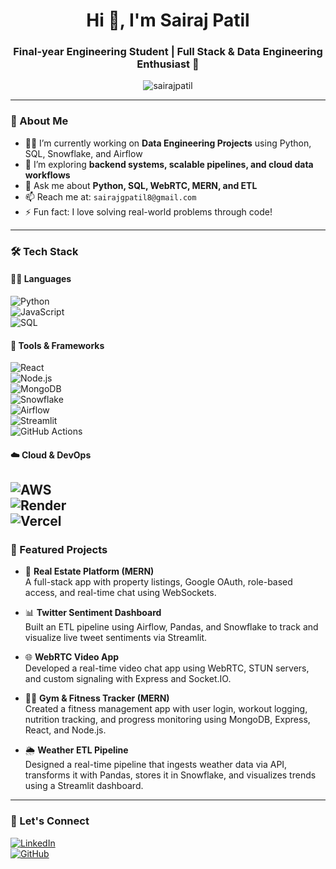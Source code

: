 <h1 align="center">Hi 👋, I'm Sairaj Patil</h1>
<h3 align="center">Final-year Engineering Student | Full Stack & Data Engineering Enthusiast 🚀</h3>

<p align="center">
  <img src="https://komarev.com/ghpvc/?username=sairajpatil&label=Profile%20views&color=0e75b6&style=flat" alt="sairajpatil" />
</p>

---

### 🚀 About Me

- 👨‍💻 I’m currently working on **Data Engineering Projects** using Python, SQL, Snowflake, and Airflow  
- 🌱 I’m exploring **backend systems, scalable pipelines, and cloud data workflows**  
- 💬 Ask me about **Python, SQL, WebRTC, MERN, and ETL**  
- 📫 Reach me at: `sairajgpatil8@gmail.com`  
- ⚡ Fun fact: I love solving real-world problems through code!

---

### 🛠️ Tech Stack

#### 👨‍💻 Languages  
![Python](https://img.shields.io/badge/-Python-3776AB?style=flat&logo=python&logoColor=white)  
![JavaScript](https://img.shields.io/badge/-JavaScript-F7DF1E?style=flat&logo=javascript&logoColor=black)  
![SQL](https://img.shields.io/badge/-SQL-4479A1?style=flat&logo=mysql&logoColor=white)

#### 🧰 Tools & Frameworks  
![React](https://img.shields.io/badge/-React-61DAFB?style=flat&logo=react&logoColor=black)  
![Node.js](https://img.shields.io/badge/-Node.js-339933?style=flat&logo=nodedotjs&logoColor=white)  
![MongoDB](https://img.shields.io/badge/-MongoDB-47A248?style=flat&logo=mongodb&logoColor=white)  
![Snowflake](https://img.shields.io/badge/-Snowflake-29B5E8?style=flat&logo=snowflake&logoColor=white)  
![Airflow](https://img.shields.io/badge/-Apache%20Airflow-017CEE?style=flat&logo=apache-airflow&logoColor=white)  
![Streamlit](https://img.shields.io/badge/-Streamlit-FF4B4B?style=flat&logo=streamlit&logoColor=white)  
![GitHub Actions](https://img.shields.io/badge/-GitHub%20Actions-2088FF?style=flat&logo=github-actions&logoColor=white)

#### ☁️ Cloud & DevOps  
![AWS](https://img.shields.io/badge/-AWS-232F3E?style=flat&logo=amazon-aws&logoColor=white)  
![Render](https://img.shields.io/badge/-Render-46E3B7?style=flat&logo=render&logoColor=black)  
![Vercel](https://img.shields.io/badge/-Vercel-000000?style=flat&logo=vercel&logoColor=white)
---

### 📌 Featured Projects

- 💼 **Real Estate Platform (MERN)**  
  A full-stack app with property listings, Google OAuth, role-based access, and real-time chat using WebSockets.

- 📊 **Twitter Sentiment Dashboard**  
  Built an ETL pipeline using Airflow, Pandas, and Snowflake to track and visualize live tweet sentiments via Streamlit.

- 🌐 **WebRTC Video App**  
  Developed a real-time video chat app using WebRTC, STUN servers, and custom signaling with Express and Socket.IO.

- 🏋️‍♂️ **Gym & Fitness Tracker (MERN)**  
  Created a fitness management app with user login, workout logging, nutrition tracking, and progress monitoring using MongoDB, Express, React, and Node.js.

- 🌦️ **Weather ETL Pipeline**  
  Designed a real-time pipeline that ingests weather data via API, transforms it with Pandas, stores it in Snowflake, and visualizes trends using a Streamlit dashboard.
---

### 🔗 Let's Connect

[![LinkedIn](https://img.shields.io/badge/-LinkedIn-blue?style=flat&logo=linkedin&logoColor=white)](https://www.linkedin.com/in/sairaj-patil-it/)  
[![GitHub](https://img.shields.io/badge/-GitHub-181717?style=flat&logo=github&logoColor=white)](https://github.com/sairajp88)  
